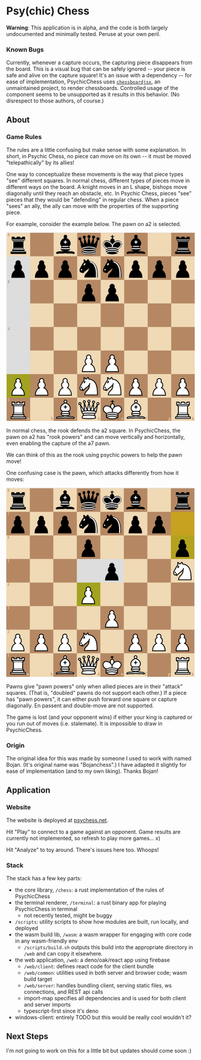 # Psy(chic) Chess

**Warning**: This application is in alpha, and the code is both largely undocumented and minimally tested. Peruse at your own peril.

### Known Bugs

Currently, whenever a capture occurs, the capturing piece disappears from the board.
This is a visual bug that can be safely ignored -- your piece is safe and alive on the capture square!
It's an issue with a dependency -- for ease of implementation, PsychicChess uses [`chessboardjsx`](https://github.com/willb335/chessboardjsx), an unmaintained project, to render chessboards.
Controlled usage of the component seems to be unsupported as it results in this behavior.
(No disrespect to those authors, of course.)

## About

### Game Rules

The rules are a little confusing but make sense with some explanation.
In short, in Psychic Chess, no piece can move on its own -- it must be moved "telepathically" by its allies!

One way to conceptualize these movements is the way that piece types "see" different squares.
In normal chess, different types of pieces move in different ways on the board.
A knight moves in an L shape, bishops move diagonally until they reach an obstacle, etc.
In Psychic Chess, pieces "see" pieces that they would be "defending" in regular chess.
When a piece "sees" an ally, the ally can move with the properties of the supporting piece.

For example, consider the example below. The pawn on a2 is selected.

![PsyChess board with a selection on the pawn on a2, "seen" by rook. The pawn can move between a3 and a7.](assets/readme/example-rook.png "Example 1")

In normal chess, the rook defends the a2 square.
In PsychicChess, the pawn on a2 has "rook powers" and can move vertically and horizontally, even enabling the capture of the a7 pawn.

We can think of this as the rook using psychic powers to help the pawn move!

One confusing case is the pawn, which attacks differently from how it moves:

![PsyChess board with a selection on the pawn on d4, supported by a pawn on e3. The d4 pawn can move to d5 or capture on e5.](assets/readme/example-pawn.png "Example 2")

Pawns give "pawn powers" only when allied pieces are in their "attack" squares.
(That is, "doubled" pawns do not support each other.)
If a piece has "pawn powers", it can either push forward one square or capture diagonally.
En passent and double-move are not supported.

The game is lost (and your opponent wins) if either your king is captured or you run out of moves (i.e. stalemate).
It is impossible to draw in PsychicChess.

### Origin

The original idea for this was made by someone I used to work with named Bojan.
(It's original name was "Bojanchess".)
I have adapted it slightly for ease of implementation (and to my own liking).
Thanks Bojan!

## Application

### Website

The website is deployed at [psychess.net](https://www.psychess.net/).

Hit "Play" to connect to a game against an opponent.
Game results are currently not implemented, so refresh to play more games... x)

Hit "Analyze" to toy around. There's issues here too. Whoops!

### Stack

The stack has a few key parts:

- the core library, `/chess`: a rust implementation of the rules of PsychicChess
- the terminal renderer, `/terminal`: a rust binary app for playing PsychicChess in terminal
    - not recently tested, might be buggy
- `/scripts`: utility scripts to show how modules are built, run locally, and deployed
- the wasm build lib, `/wasm`: a wasm wrapper for engaging with core code in any wasm-friendly env
    - `/scripts/build.sh` outputs this build into the appropriate directory in `/web` and can copy it elsewhere.
- the web application, `/web`: a deno/oak/react app using firebase
    - `/web/client`: defines react code for the client bundle
    - `/web/common`: utilities used in both server and browser code; wasm build target
    - `/web/server`: handles bundling client, serving static files, ws connections, and REST api calls
    - import-map specifies all dependencies and is used for both client and server imports
    - typescript-first since it's deno
- windows-client: entirely TODO but this would be really cool wouldn't it?

## Next Steps

I'm not going to work on this for a little bit but updates should come soon :)
